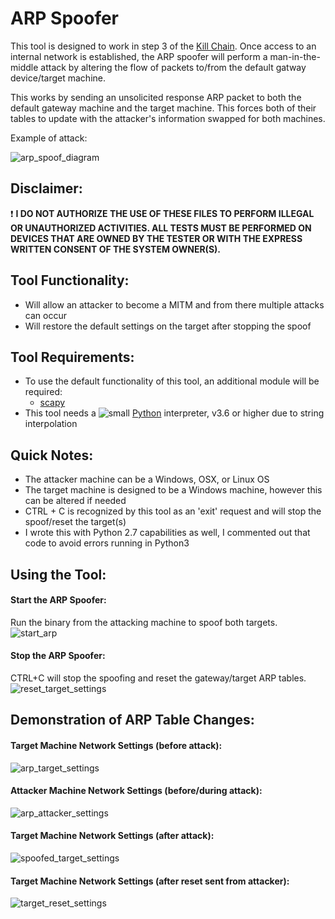 # ARP Spoofer

This tool is designed to work in step 3 of the [Kill Chain](https://www.varonis.com/blog/cyber-kill-chain). Once access to an internal network is established, the ARP spoofer will perform a man-in-the-middle attack by altering the flow of packets to/from the default gatway device/target machine.

This works by sending an unsolicited response ARP packet to both the default gateway machine and the target machine. This forces both of their tables to update with the attacker's information swapped for both machines.

Example of attack:

![arp_spoof_diagram](https://user-images.githubusercontent.com/80045938/149645936-6c00817b-7802-4b24-806d-cc53ef8ab589.jpg)

## Disclaimer:

❗ **I DO NOT AUTHORIZE THE USE OF THESE FILES TO PERFORM ILLEGAL OR UNAUTHORIZED ACTIVITIES. ALL TESTS MUST BE PERFORMED ON DEVICES THAT ARE OWNED BY THE TESTER OR WITH THE EXPRESS WRITTEN CONSENT OF THE SYSTEM OWNER(S).**

## Tool Functionality:

- Will allow an attacker to become a MITM and from there multiple attacks can occur
- Will restore the default settings on the target after stopping the spoof

## Tool Requirements:

- To use the default functionality of this tool, an additional module will be required:
  - [scapy](https://scapy.readthedocs.io/en/latest/installation.html)
- This tool needs a ![small](https://user-images.githubusercontent.com/80045938/148561762-9590c4a1-a424-4c7b-a0fb-68190fb7a31c.png) [Python](https://www.python.org/downloads/) interpreter, v3.6 or higher due to string interpolation

## Quick Notes:

- The attacker machine can be a Windows, OSX, or Linux OS
- The target machine is designed to be a Windows machine, however this can be altered if needed
- CTRL + C is recognized by this tool as an 'exit' request and will stop the spoof/reset the target(s)
- I wrote this with Python 2.7 capabilities as well, I commented out that code to avoid errors running in Python3

## Using the Tool:

#### Start the ARP Spoofer:

Run the binary from the attacking machine to spoof both targets.
![start_arp](https://user-images.githubusercontent.com/80045938/149646097-cac11472-2015-49c8-9dbf-fa7d75ba891f.gif)

#### Stop the ARP Spoofer:

CTRL+C will stop the spoofing and reset the gateway/target ARP tables.
![reset_target_settings](https://user-images.githubusercontent.com/80045938/149646128-84f564dc-8bff-4f6b-9889-aab7811f30d3.gif)

## Demonstration of ARP Table Changes:

#### Target Machine Network Settings (before attack):

![arp_target_settings](https://user-images.githubusercontent.com/80045938/149646160-7811f9c5-8aa1-4e1c-a337-394de005f5e7.jpg)

#### Attacker Machine Network Settings (before/during attack):

![arp_attacker_settings](https://user-images.githubusercontent.com/80045938/149646171-5492ca02-0925-4249-bf34-ae5ad5da7307.jpg)

#### Target Machine Network Settings (after attack):

![spoofed_target_settings](https://user-images.githubusercontent.com/80045938/149646179-f2242d83-daa6-4d6a-8d8c-ba89696c4526.jpg)

#### Target Machine Network Settings (after reset sent from attacker):

![target_reset_settings](https://user-images.githubusercontent.com/80045938/149646190-5c757821-553c-4fe3-9c06-199b1eeafe55.jpg)
